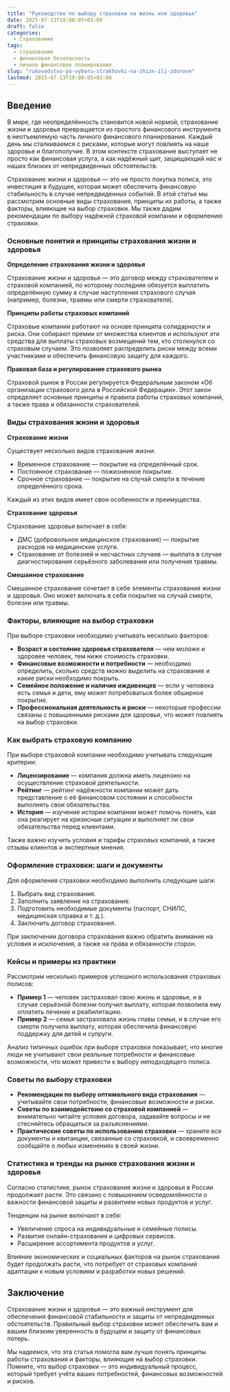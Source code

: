 ```yaml
---
title: "Руководство по выбору страховки на жизнь или здоровье"
date: 2025-07-13T19:00:05+03:00
draft: false
categories:
  - Страхование
tags:
  - страхование
  - финансовая безопасность
  - личное финансовое планирование
slug: "rukovodstvo-po-vyboru-strakhovki-na-zhizn-ili-zdorove"
lastmod: 2025-07-13T19:00:05+03:00
---
```


## Введение

В мире, где неопределённость становится новой нормой, страхование жизни и здоровья превращается из простого финансового инструмента в неотъемлемую часть личного финансового планирования. Каждый день мы сталкиваемся с рисками, которые могут повлиять на наше здоровье и благополучие. В этом контексте страхование выступает не просто как финансовая услуга, а как надёжный щит, защищающий нас и наших близких от непредвиденных обстоятельств.

Страхование жизни и здоровья — это не просто покупка полиса, это инвестиция в будущее, которая может обеспечить финансовую стабильность в случае непредвиденных событий. В этой статье мы рассмотрим основные виды страхования, принципы их работы, а также факторы, влияющие на выбор страховки. Мы также дадим рекомендации по выбору надёжной страховой компании и оформлению страховки.

### Основные понятия и принципы страхования жизни и здоровья

**Определение страхования жизни и здоровья**

Страхование жизни и здоровья — это договор между страхователем и страховой компанией, по которому последняя обязуется выплатить определённую сумму в случае наступления страхового случая (например, болезни, травмы или смерти страхователя).

**Принципы работы страховых компаний**

Страховые компании работают на основе принципа солидарности и риска. Они собирают премии от множества клиентов и используют эти средства для выплаты страховых возмещений тем, кто столкнулся со страховым случаем. Это позволяет распределить риски между всеми участниками и обеспечить финансовую защиту для каждого.

**Правовая база и регулирование страхового рынка**

Страховой рынок в России регулируется Федеральным законом «Об организации страхового дела в Российской Федерации». Этот закон определяет основные принципы и правила работы страховых компаний, а также права и обязанности страхователей.

### Виды страхования жизни и здоровья

**Страхование жизни**

Существует несколько видов страхования жизни:

- Временное страхование — покрытие на определённый срок.
- Постоянное страхование — пожизненное покрытие.
- Срочное страхование — покрытие на случай смерти в течение определённого срока.

Каждый из этих видов имеет свои особенности и преимущества.

**Страхование здоровья**

Страхование здоровья включает в себя:

- ДМС (добровольное медицинское страхование) — покрытие расходов на медицинские услуги.
- Страхование от болезней и несчастных случаев — выплата в случае диагностирования серьёзного заболевания или получения травмы.

**Смешанное страхование**

Смешанное страхование сочетает в себе элементы страхования жизни и здоровья. Оно может включать в себя покрытие на случай смерти, болезни или травмы.

### Факторы, влияющие на выбор страховки

При выборе страховки необходимо учитывать несколько факторов:

- **Возраст и состояние здоровья страхователя** — чем моложе и здоровее человек, тем ниже стоимость страховки.
- **Финансовые возможности и потребности** — необходимо определить, сколько средств можно выделить на страхование и какие риски необходимо покрыть.
- **Семейное положение и наличие иждивенцев** — если у человека есть семья и дети, ему может потребоваться более обширное покрытие.
- **Профессиональная деятельность и риски** — некоторые профессии связаны с повышенными рисками для здоровья, что может повлиять на выбор страховки.

### Как выбрать страховую компанию

При выборе страховой компании необходимо учитывать следующие критерии:

- **Лицензирование** — компания должна иметь лицензию на осуществление страховой деятельности.
- **Рейтинг** — рейтинг надёжности компании может дать представление о её финансовом состоянии и способности выполнять свои обязательства.
- **История** — изучение истории компании может помочь понять, как она реагирует на кризисные ситуации и выполняет ли свои обязательства перед клиентами.

Также важно изучить условия и тарифы страховых компаний, а также отзывы клиентов и экспертные мнения.

### Оформление страховки: шаги и документы

Для оформления страховки необходимо выполнить следующие шаги:

1. Выбрать вид страхования.
2. Заполнить заявление на страхование.
3. Подготовить необходимые документы (паспорт, СНИЛС, медицинская справка и т. д.).
4. Заключить договор страхования.

При заключении договора страхования важно обратить внимание на условия и исключения, а также на права и обязанности сторон.

### Кейсы и примеры из практики

Рассмотрим несколько примеров успешного использования страховых полисов:

- **Пример 1** — человек застраховал свою жизнь и здоровье, и в случае серьёзной болезни получил выплату, которая позволила ему оплатить лечение и реабилитацию.
- **Пример 2** — семья застраховала жизнь главы семьи, и в случае его смерти получила выплату, которая обеспечила финансовую поддержку для детей и супруги.

Анализ типичных ошибок при выборе страховки показывает, что многие люди не учитывают свои реальные потребности и финансовые возможности, что может привести к выбору неподходящего полиса.

### Советы по выбору страховки

- **Рекомендации по выбору оптимального вида страхования** — учитывайте свои потребности, финансовые возможности и риски.
- **Советы по взаимодействию со страховой компанией** — внимательно читайте условия договора, задавайте вопросы и не стесняйтесь обращаться за разъяснениями.
- **Практические советы по использованию страховки** — храните все документы и квитанции, связанные со страховкой, и своевременно сообщайте о любых изменениях в своей жизни.

### Статистика и тренды на рынке страхования жизни и здоровья

Согласно статистике, рынок страхования жизни и здоровья в России продолжает расти. Это связано с повышением осведомлённости о важности финансовой защиты и развитием новых продуктов и услуг.

Тенденции на рынке включают в себя:

- Увеличение спроса на индивидуальные и семейные полисы.
- Развитие онлайн-страхования и цифровых сервисов.
- Расширение ассортимента продуктов и услуг.

Влияние экономических и социальных факторов на рынок страхования будет продолжать расти, что потребует от страховых компаний адаптации к новым условиям и разработки новых решений.

## Заключение

Страхование жизни и здоровья — это важный инструмент для обеспечения финансовой стабильности и защиты от непредвиденных обстоятельств. Правильный выбор страховки может обеспечить вам и вашим близким уверенность в будущем и защиту от финансовых потерь.

Мы надеемся, что эта статья помогла вам лучше понять принципы работы страхования и факторы, влияющие на выбор страховки. Помните, что выбор страховки — это индивидуальный процесс, который требует учёта ваших потребностей, финансовых возможностей и рисков.
